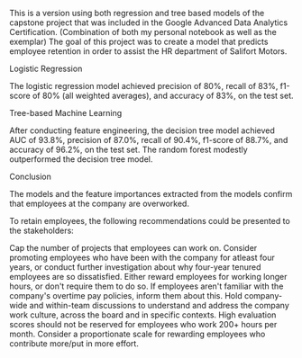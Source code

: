 This is a version using both regression and tree based models of the capstone project that was included in the Google Advanced Data Analytics Certification.
(Combination of both my personal notebook as well as the exemplar)
The goal of this project was to create a model that predicts employee retention in order to assist the HR department of Salifort Motors.


Logistic Regression

The logistic regression model achieved precision of 80%, recall of 83%, f1-score of 80% (all weighted averages), and accuracy of 83%, on the test set.

Tree-based Machine Learning

After conducting feature engineering, the decision tree model achieved AUC of 93.8%, precision of 87.0%, recall of 90.4%, f1-score of 88.7%, 
and accuracy of 96.2%, on the test set. The random forest modestly outperformed the decision tree model.


Conclusion

The models and the feature importances extracted from the models confirm that employees at the company are overworked.

To retain employees, the following recommendations could be presented to the stakeholders:

Cap the number of projects that employees can work on.
Consider promoting employees who have been with the company for atleast four years, or conduct further investigation about why four-year tenured employees are so dissatisfied.
Either reward employees for working longer hours, or don't require them to do so.
If employees aren't familiar with the company's overtime pay policies, inform them about this. 
Hold company-wide and within-team discussions to understand and address the company work culture, across the board and in specific contexts.
High evaluation scores should not be reserved for employees who work 200+ hours per month. Consider a proportionate scale for rewarding employees who contribute more/put in more effort.
